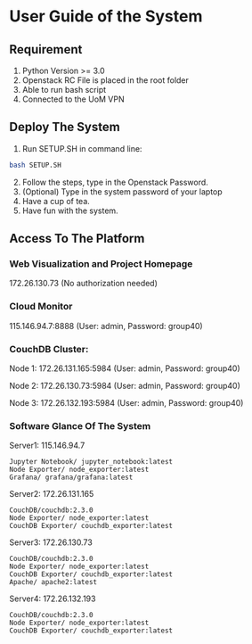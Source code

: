 # User Guide of the System

## Requirement

1. Python Version >= 3.0
2. Openstack RC File is placed in the root folder
3. Able to run bash script
4. Connected to the UoM VPN

## Deploy The System

1. Run SETUP.SH in command line:


```bash
bash SETUP.SH
```

2. Follow the steps, type in the Openstack Password.
3. (Optional) Type in the system password of your laptop
4. Have a cup of tea.
5. Have fun with the system.

## Access To The Platform

### Web Visualization and Project Homepage

172.26.130.73 (No authorization needed)

### Cloud Monitor

115.146.94.7:8888 (User: admin, Password: group40)

### CouchDB Cluster:

Node 1: 172.26.131.165:5984 (User: admin, Password: group40)

Node 2: 172.26.130.73:5984 (User: admin, Password: group40)

Node 3: 172.26.132.193:5984 (User: admin, Password: group40)



### Software Glance Of The System

Server1: 115.146.94.7

    Jupyter Notebook/ jupyter_notebook:latest
    Node Exporter/ node_exporter:latest
    Grafana/ grafana/grafana:latest



Server2: 172.26.131.165

    CouchDB/couchdb:2.3.0
    Node Exporter/ node_exporter:latest
    CouchDB Exporter/ couchdb_exporter:latest



Server3: 172.26.130.73   

    CouchDB/couchdb:2.3.0
    Node Exporter/ node_exporter:latest
    CouchDB Exporter/ couchdb_exporter:latest
    Apache/ apache2:latest



Server4: 172.26.132.193

    CouchDB/couchdb:2.3.0
    Node Exporter/ node_exporter:latest
    CouchDB Exporter/ couchdb_exporter:latest

